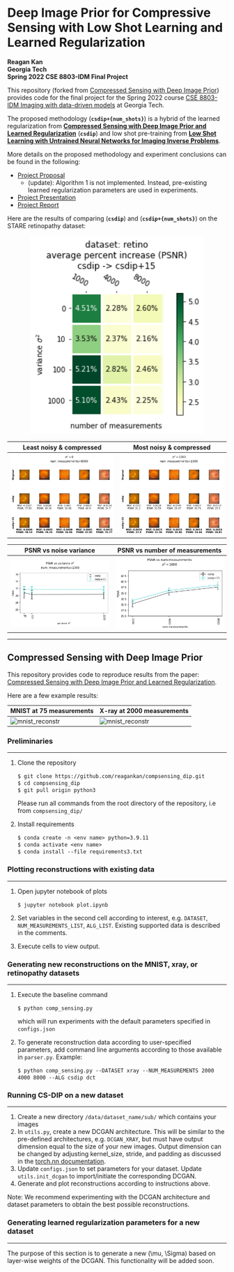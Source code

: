 # Deep Image Prior for Compressive Sensing with Low Shot Learning and Learned Regularization

**Reagan Kan  
Georgia Tech  
Spring 2022 CSE 8803-IDM Final Project**  

This repository (forked from [Compressed Sensing with Deep Image Prior](https://github.com/davevanveen/compsensing_dip)) provides code for the final project for the Spring 2022 course [CSE 8803-IDM Imaging with data-driven models](https://flexie.github.io/CSE-8803/) at Georgia Tech.

The proposed methodology (**`csdip+{num_shots}`**) is a hybrid of the learned regularization from [**Compressed Sensing with Deep Image Prior and Learned Regularization**](https://arxiv.org/pdf/1806.06438.pdf) (**`csdip`**) and low shot pre-training from [**Low Shot Learning with Untrained Neural Networks for Imaging Inverse Problems**](https://arxiv.org/pdf/1910.10797.pdf).

More details on the proposed methodology and experiment conclusions can be found in the following:
- [Project Proposal](https://docs.google.com/document/d/1gct7M7HHML8W3GIbRsC2FNo0RVHoUHDUl29gsbPmSGs/edit?usp=sharing)
    - (update): Algorithm 1 is not implemented. Instead, pre-existing learned regularization parameters are used in experiments.
- [Project Presentation](https://docs.google.com/presentation/d/1c1cweUurac37nu8uc4AZj3bMZYWgy6U41p2nVMTA7W0/edit?usp=sharing)
- [Project Report]() 


Here are the results of comparing (**`csdip`**) and (**`csdip+{num_shots}`**) on the STARE retinopathy dataset:

<center><img src="presentation_plots/retino_psnr_percent_change.png" alt="mnist_reconstr" width="400"></center>

Least noisy & compressed                 | Most noisy & compressed
-----------------------------------------|-----------------------------------------
<img src="presentation_plots/retino_0var_8000meas.png" alt="mnist_reconstr" width="400"> | <img src="presentation_plots/retino_1000var_1000meas.png" alt="mnist_reconstr" width="400">

PSNR vs noise variance                 | PSNR vs number of measurements
-----------------------------------------|-----------------------------------------
<img src="presentation_plots/retino_psnr_vs_noise.png" alt="mnist_reconstr" width="400"> | <img src="presentation_plots/retino_psnr_vs_meas.png" alt="mnist_reconstr" width="400">

---

## Compressed Sensing with Deep Image Prior

This repository provides code to reproduce results from the paper: [Compressed Sensing with Deep Image Prior and Learned Regularization](https://arxiv.org/pdf/1806.06438.pdf). 

Here are a few example results:

MNIST at 75 measurements                 | X-ray at 2000 measurements
-----------------------------------------|-----------------------------------------
<img src="https://github.com/davevanveen/compsensing_dip/blob/master/reconstructions/mnist/samp_recons_m75.png" alt="mnist_reconstr" width="400"> | <img src="https://github.com/davevanveen/compsensing_dip/blob/master/reconstructions/xray/samp_recons_x2000.png" alt="mnist_reconstr" width="400">
      

### Preliminaries
---

1. Clone the repository
    ```shell
    $ git clone https://github.com/reagankan/compsensing_dip.git
    $ cd compsensing_dip
    $ git pull origin python3
    ```
    Please run all commands from the root directory of the repository, i.e from ```compsensing_dip/```

2. Install requirements
    ```shell
    $ conda create -n <env name> python=3.9.11
    $ conda activate <env name>
    $ conda install --file requirements3.txt
    ```


### Plotting reconstructions with existing data
---
1. Open jupyter notebook of plots
    ```shell
    $ jupyter notebook plot.ipynb
    ```	
2. Set variables in the second cell according to interest, e.g. ```DATASET```, ```NUM_MEASUREMENTS_LIST```, ```ALG_LIST```. Existing supported data is described in the comments.

3. Execute cells to view output.


### Generating new reconstructions on the MNIST, xray, or retinopathy datasets
---
1. Execute the baseline command
	```shell
	$ python comp_sensing.py
	```
	which will run experiments with the default parameters specified in ```configs.json```

2. To generate reconstruction data according to user-specified parameters, add command line arguments according to those available in ```parser.py```. Example:
	```shell
	$ python comp_sensing.py --DATASET xray --NUM_MEASUREMENTS 2000 4000 8000 --ALG csdip dct
	```

### Running CS-DIP on a new dataset
---
1. Create a new directory ```/data/dataset_name/sub/``` which contains your images
2. In ```utils.py```, create a new DCGAN architecture. This will be similar to the pre-defined architectures, e.g. ```DCGAN_XRAY```, but must have output dimension equal to the size of your new images. Output dimension can be changed by adjusting kernel_size, stride, and padding as discussed in the [torch.nn documentation](https://pytorch.org/docs/stable/nn.html#convtranspose2d). 
3. Update ```configs.json``` to set parameters for your dataset. Update ```utils.init_dcgan``` to import/initiate the corresponding DCGAN.
4. Generate and plot reconstructions according to instructions above.

Note: We recommend experimenting with the DCGAN architecture and dataset parameters to obtain the best possible reconstructions.


### Generating learned regularization parameters for a new dataset
---
The purpose of this section is to generate a new (\mu, \Sigma) based on layer-wise weights of the DCGAN. This functionality will be added soon.




